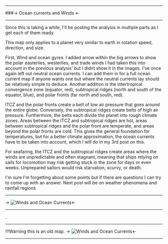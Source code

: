 ***
###-> Ocean currents and Winds <-
***
Since this is taking a while, I'll be posting the analysis in multiple parts as I get each of them ready.

This map only applies to a planet very similar to earth in rotation speed, direction, and size.

First, Wind and ocean gyres.
I added arrow within the big arrows to show the polar easterlies, westerlies, and trade winds I had taken this into account in the previous analysis' but I didnt show it in the images.
I've once again left out neutral ocean currents. I can add them in for a full ocean current map if anyone wants one but where the neutral currents lay should be relatively simple to deduce.
Another addition is the intertropical convergence zone (equator, red), subtropical ridges (north and south of the equator, blue), and polar fronts (far north and south, red).

ITCZ and the polar fronts create a belt of low air pressure that goes around the entire globe. Conversely, the subtropical ridges create belts of high air pressure. Furthermore, the belts each divide the planet into rough climate zones. Areas between the ITCZ and subtropical ridges are hot, areas between subtropical ridges and the polar front are temperate, and areas beyond the polar fronts are cold. This gives the general foundation for temperatures, but for a better climate approximation, the ocean currents have to be taken into account, which I will do in my 3rd post on this.

For seafaring, the ITCZ and the subtropical ridges create areas where the winds are unpredictable and often stagnant, meaning that ships relying on sails for locomotion may risk getting stuck in the zone for days or even weeks. Unprepared sailors would risk starvation, scurvy, or death.

I'm sure I'm forgetting about some points but if there are questions I can try to come up with an answer. Next post will be on weather phenomena and rainfall regions

***
-> ![Winds and Ocean Currents](https://files.catbox.moe/9o32xl.png)<-
***
.
***
!!!Warning this is an old map.
-> ![Winds and Ocean Currents](https://files.catbox.moe/br9dqc.png)<-
***
